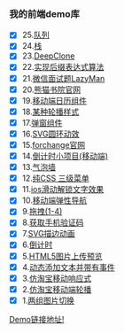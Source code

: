 ### 我的前端demo库

- [x] 25.[队列](http://meckodo.github.io/myDemo/demo/quene/index.html)
- [x] 24.[栈](http://meckodo.github.io/myDemo/demo/stack/index.html)
- [x] 23.[DeepClone](http://meckodo.github.io/myDemo/demo/deepcopy/index.html)
- [x] 22.[实现后缀表达式算法](http://meckodo.github.io/myDemo/demo/rpn/index.html)
- [x] 21.[微信面试题LazyMan](http://meckodo.github.io/myDemo/demo/lazyman/index.html)
- [x] 20.[熊猫书院官网](https://www.pandateacher.com/)
- [x] 19.[移动端日历组件](http://meckodo.github.io/myDemo/demo/17/index.html)
- [x] 18.[某种轮播样式](http://meckodo.github.io/myDemo/demo/18/index.html)
- [x] 17.[弹窗组件](http://meckodo.github.io/myDemo/demo/14/index.html)
- [x] 16.[SVG圆环动效](http://meckodo.github.io/myDemo/demo/16/index.html)
- [x] 15.[forchange官网](http://www.forchange.cn/)
- [x] 14.[倒计时小项目(移动端)](http://meckodo.github.io/myDemo/demo/timeout/index.html)
- [x] 13.[气泡墙](http://meckodo.github.io/myDemo/demo/13/index.html)
- [x] 12.[纯CSS 三级菜单](http://meckodo.github.io/myDemo/demo/12/index.html)
- [x] 11.[ios滑动解锁文字效果](http://meckodo.github.io/myDemo/demo/11/index.html)
- [x] 10.[移动端弹性导航](http://meckodo.github.io/myDemo/demo/10/index.html)
- [x] 9.[拖拽(1-4)](http://meckodo.github.io/myDemo/)
- [x] 8.[获取手机验证码](http://meckodo.github.io/myDemo/demo/8/index.html)
- [x] 7.[SVG描边动画](http://meckodo.github.io/myDemo/demo/7/index.html)
- [x] 6.[倒计时](http://meckodo.github.io/myDemo/demo/6/index.html)
- [x] 5.[HTML5图片上传预览](http://meckodo.github.io/myDemo/demo/5/index.html)
- [x] 4.[动态添加文本并带有事件](http://meckodo.github.io/myDemo/demo/4/index.html)
- [x] 3.[仿淘宝移动响应式](http://meckodo.github.io/myDemo/demo/3/index.html)
- [x] 2.[仿淘宝移动端轮播](http://meckodo.github.io/myDemo/demo/2/m-taobao.html)
- [x] 1.[两组图片切换](http://meckodo.github.io/myDemo/demo/1/banner-demo.html)

 [Demo链接地址!](http://meckodo.github.io/myDemo/) 